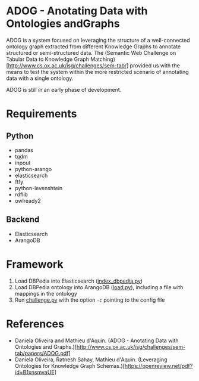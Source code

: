 # ADOG - Anotating Data with Ontologies andGraphs
ADOG is a system focused on leveraging the structure of a well-connected ontology graph extracted from different Knowledge Graphs to annotate structured or semi-structured data. The (Semantic Web Challenge on Tabular Data to Knowledge Graph Matching)[http://www.cs.ox.ac.uk/isg/challenges/sem-tab/] provided us with the means to test the system within the more restricted scenario of annotating data with a single ontology. 

ADOG is still in an early phase of development.

# Requirements

## Python
  * pandas 
  * tqdm 
  * inpout 
  * python-arango 
  * elasticsearch 
  * ftfy 
  * python-levenshtein 
  * rdflib 
  * owlready2
  
## Backend
  * Elasticsearch
  * ArangoDB
  
# Framework
  1. Load DBPedia into Elasticsearch ([index_dbpedia.py](https://github.com/danielapoliveira/iswc-annotation-challenge/blob/master/code/index_dbpedia.py))
  2. Load DBPedia ontology into ArangoDB ([load.py](https://github.com/danielapoliveira/iswc-annotation-challenge/blob/master/code/load.py)), including a file with mappings in the ontology
  3. Run [challenge.py](https://github.com/danielapoliveira/iswc-annotation-challenge/blob/master/code/challenge.py) with the option ```-c``` pointing to the config file
  
 # References
   * Daniela Oliveira and Mathieu d'Aquin. (ADOG - Anotating Data with Ontologies and Graphs.)[http://www.cs.ox.ac.uk/isg/challenges/sem-tab/papers/ADOG.pdf]
   * Daniela Oliveira, Ratnesh Sahay, Mathieu d'Aquin. (Leveraging Ontologies for Knowledge Graph Schemas.)[https://openreview.net/pdf?id=B1xnsmvaUE]
